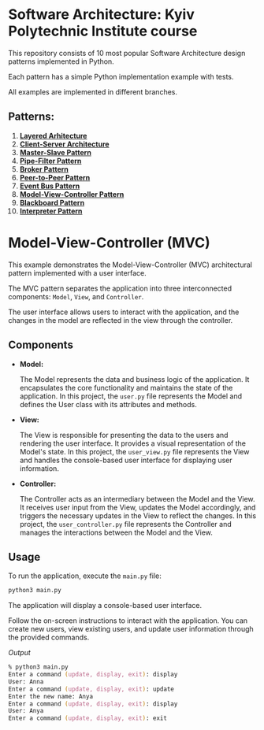 # Software Architecture: Kyiv Polytechnic Institute course

This repository consists of 10 most popular Software Architecture design patterns implemented in Python.

Each pattern has a simple Python implementation example with tests.

All examples are implemented in different branches.

## Patterns:

1. [**Layered Arhitecture**](https://github.com/annavasylashko/kpi-architecture/tree/layered-architecture)
2. [**Client-Server Architecture**](https://github.com/annavasylashko/kpi-architecture/tree/client-server)
3. [**Master-Slave Pattern**](https://github.com/annavasylashko/kpi-architecture/tree/master-slave)
4. [**Pipe-Filter Pattern**](https://github.com/annavasylashko/kpi-architecture/tree/pipe-filter)
5. [**Broker Pattern**](https://github.com/annavasylashko/kpi-architecture/tree/broker)
6. [**Peer-to-Peer Pattern**](https://github.com/annavasylashko/kpi-architecture/tree/peer-to-peer)
7. [**Event Bus Pattern**](https://github.com/annavasylashko/kpi-architecture/tree/event-bus)
8. [**Model-View-Controller Pattern**](https://github.com/annavasylashko/kpi-architecture/tree/mvc)
9. [**Blackboard Pattern**](https://github.com/annavasylashko/kpi-architecture/tree/blackboard)
10. [**Interpreter Pattern**](https://github.com/annavasylashko/kpi-architecture/tree/interpreter)

# Model-View-Controller (MVC)

This example demonstrates the Model-View-Controller (MVC) architectural pattern implemented with a user interface. 

The MVC pattern separates the application into three interconnected components: `Model`, `View`, and `Controller`. 

The user interface allows users to interact with the application, and the changes in the model are reflected in the view through the controller.

## Components

- **Model:**
    
    The Model represents the data and business logic of the application. It encapsulates the core functionality and maintains the state of the application. In this project, the `user.py` file represents the Model and defines the User class with its attributes and methods.

- **View:**

    The View is responsible for presenting the data to the users and rendering the user interface. It provides a visual representation of the Model's state. In this project, the `user_view.py` file represents the View and handles the console-based user interface for displaying user information.

- **Controller:**

    The Controller acts as an intermediary between the Model and the View. It receives user input from the View, updates the Model accordingly, and triggers the necessary updates in the View to reflect the changes. In this project, the `user_controller.py` file represents the Controller and manages the interactions between the Model and the View.

## Usage
To run the application, execute the `main.py` file:

```zsh
python3 main.py
```

The application will display a console-based user interface. 

Follow the on-screen instructions to interact with the application. You can create new users, view existing users, and update user information through the provided commands.

*Output*

```zsh
% python3 main.py
Enter a command (update, display, exit): display
User: Anna
Enter a command (update, display, exit): update
Enter the new name: Anya
Enter a command (update, display, exit): display
User: Anya
Enter a command (update, display, exit): exit
```